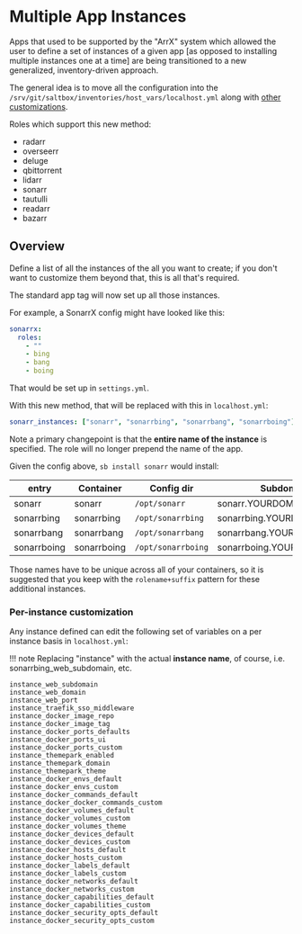 # Multiple App Instances

Apps that used to be supported by the "ArrX" system which allowed the user to define a set of instances of a given app [as opposed to installing multiple instances one at a time] are being transitioned to a new generalized, inventory-driven approach.

The general idea is to move all the configuration into the `/srv/git/saltbox/inventories/host_vars/localhost.yml` along with [other customizations](../saltbox/inventory/index.md).

Roles which support this new method:
 - radarr
 - overseerr
 - deluge
 - qbittorrent
 - lidarr
 - sonarr
 - tautulli
 - readarr
 - bazarr

## Overview

Define a list of all the instances of the all you want to create; if you don't want to customize them beyond that, this is all that's required.

The standard app tag will now set up all those instances.

For example, a SonarrX config might have looked like this:

```yaml
sonarrx:
  roles:
    - ""
    - bing
    - bang
    - boing
```

That would be set up in `settings.yml`.

With this new method, that will be replaced with this in `localhost.yml`:

``` yaml
sonarr_instances: ["sonarr", "sonarrbing", "sonarrbang", "sonarrboing"]
```

Note a primary changepoint is that the **entire name of the instance** is specified.  The role will no longer prepend the name of the app.

Given the config above, `sb install sonarr` would install:

| entry         | Container    | Config dir         | Subdomain                    |
| ------------- | ------------ | ------------------ | ---------------------------- |
| sonarr        | sonarr       | `/opt/sonarr`      | sonarr.YOURDOMAIN.TLD        |
| sonarrbing    | sonarrbing   | `/opt/sonarrbing`  | sonarrbing.YOURDOMAIN.TLD    |
| sonarrbang    | sonarrbang   | `/opt/sonarrbang`  | sonarrbang.YOURDOMAIN.TLD    |
| sonarrboing   | sonarrboing  | `/opt/sonarrboing` | sonarrboing.YOURDOMAIN.TLD   |


Those names have to be unique across all of your containers, so it is suggested that you keep with the `rolename+suffix` pattern for these additional instances.

### Per-instance customization

Any instance defined can edit the following set of variables on a per instance basis in `localhost.yml`:

!!! note
    Replacing "instance" with the actual **instance name**, of course, i.e. sonarrbing_web_subdomain, etc.
```
instance_web_subdomain
instance_web_domain
instance_web_port
instance_traefik_sso_middleware
instance_docker_image_repo
instance_docker_image_tag
instance_docker_ports_defaults
instance_docker_ports_ui
instance_docker_ports_custom
instance_themepark_enabled
instance_themepark_domain
instance_themepark_theme
instance_docker_envs_default
instance_docker_envs_custom
instance_docker_commands_default
instance_docker_docker_commands_custom
instance_docker_volumes_default
instance_docker_volumes_custom
instance_docker_volumes_theme
instance_docker_devices_default
instance_docker_devices_custom
instance_docker_hosts_default
instance_docker_hosts_custom
instance_docker_labels_default
instance_docker_labels_custom
instance_docker_networks_default
instance_docker_networks_custom
instance_docker_capabilities_default
instance_docker_capabilities_custom
instance_docker_security_opts_default
instance_docker_security_opts_custom
```

